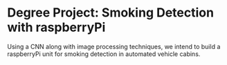 # Degree Project: Smoking Detection with raspberryPi
 Using a CNN along with image processing techniques, we intend to build a raspberryPi unit for smoking detection in automated vehicle cabins.
